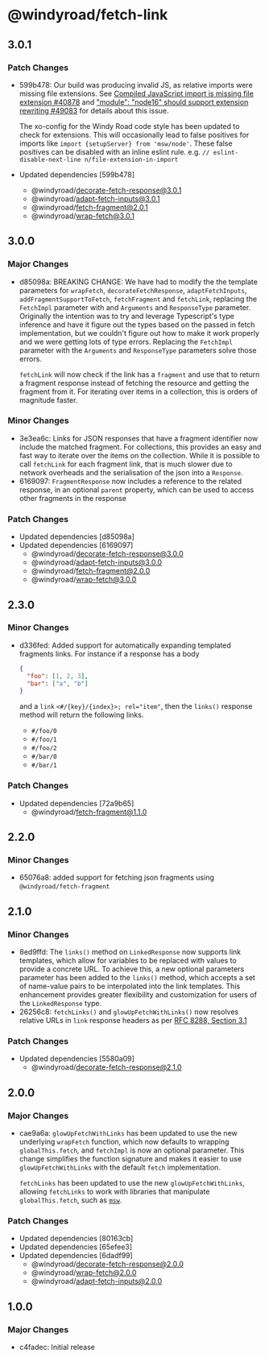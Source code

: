 # @windyroad/fetch-link

## 3.0.1

### Patch Changes

- 599b478: Our build was producing invalid JS, as relative imports were missing file extensions.
  See [Compiled JavaScript import is missing file extension #40878](https://github.com/microsoft/TypeScript/issues/40878)
  and ["module": "node16" should support extension rewriting #49083](https://github.com/microsoft/TypeScript/issues/49083#issuecomment-1435399267)
  for details about this issue.

  The xo-config for the Windy Road code style has been updated to check for extensions. This
  will occasionally lead to false positives for imports like
  `import {setupServer} from 'msw/node'`. These false positives can be disabled with an inline
  eslint rule. e.g. `// eslint-disable-next-line n/file-extension-in-import`

- Updated dependencies [599b478]
  - @windyroad/decorate-fetch-response@3.0.1
  - @windyroad/adapt-fetch-inputs@3.0.1
  - @windyroad/fetch-fragment@2.0.1
  - @windyroad/wrap-fetch@3.0.1

## 3.0.0

### Major Changes

- d85098a: BREAKING CHANGE: We have had to modify the the template parameters for `wrapFetch`,
  `decorateFetchResponse`, `adaptFetchInputs`, `addFragmentSupportToFetch`, `fetchFragment`
  and `fetchLink`, replacing the `FetchImpl` parameter with and `Arguments` and `ResponseType`
  parameter. Originally the intention was to try and leverage Typescript's
  type inference and have it figure out the types based on the passed in fetch implementation,
  but we couldn't figure out how to make it work properly and we were getting lots of type
  errors. Replacing the `FetchImpl` parameter with the `Arguments` and `ResponseType` parameters solve those errors.

  `fetchLink` will now check if the link has a `fragment` and use that to return a fragment
  response instead of fetching the resource and getting the fragment from it. For iterating
  over items in a collection, this is orders of magnitude faster.

### Minor Changes

- 3e3ea6c: Links for JSON responses that have a fragment identifier now include the matched fragment.
  For collections, this provides an easy and fast way to iterate over the items on the
  collection. While it is possible to call `fetchLink` for each fragment link, that is much
  slower due to network overheads and the serialisation of the json into a `Response`.
- 6169097: `FragmentResponse` now includes a reference to the related response, in an optional
  `parent` property, which can be used to access other fragments in the response

### Patch Changes

- Updated dependencies [d85098a]
- Updated dependencies [6169097]
  - @windyroad/decorate-fetch-response@3.0.0
  - @windyroad/adapt-fetch-inputs@3.0.0
  - @windyroad/fetch-fragment@2.0.0
  - @windyroad/wrap-fetch@3.0.0

## 2.3.0

### Minor Changes

- d336fed: Added support for automatically expanding templated fragments links. For instance if a response has
  a body

  ```json
  {
    "foo": [1, 2, 3],
    "bar": ["a", "b"]
  }
  ```

  and a `link` `<#/{key}/{index}>; rel="item"`, then the `links()` response method will return the following links.

  - `#/foo/0`
  - `#/foo/1`
  - `#/foo/2`
  - `#/bar/0`
  - `#/bar/1`

### Patch Changes

- Updated dependencies [72a9b65]
  - @windyroad/fetch-fragment@1.1.0

## 2.2.0

### Minor Changes

- 65076a8: added support for fetching json fragments using `@windyroad/fetch-fragment`

## 2.1.0

### Minor Changes

- 8ed9ffd: The `links()` method on `LinkedResponse` now supports link templates, which allow for variables
  to be replaced with values to provide a concrete URL. To achieve this, a new optional parameters
  parameter has been added to the `links()` method, which accepts a set of name-value pairs to be
  interpolated into the link templates. This enhancement provides greater flexibility and
  customization for users of the `LinkedResponse` type.
- 26256c8: `fetchLinks()` and `glowUpFetchWithLinks()` now resolves relative URLs in `link`
  response headers as per [RFC 8288, Section 3.1](https://tools.ietf.org/html/rfc8288#section-3.1)

### Patch Changes

- Updated dependencies [5580a09]
  - @windyroad/decorate-fetch-response@2.1.0

## 2.0.0

### Major Changes

- cae9a6a: `glowUpFetchWithLinks` has been updated to use the new underlying `wrapFetch` function, which
  now defaults to wrapping `globalThis.fetch`, and `fetchImpl` is now an optional parameter.
  This change simplifies the function signature and makes it easier to use `glowUpFetchWithLinks`
  with the default `fetch` implementation.

  `fetchLinks` has been updated to use the new `glowUpFetchWithLinks`, allowing `fetchLinks` to
  work with libraries that manipulate `globalThis.fetch`, such as [`msw`](https://mswjs.io/).

### Patch Changes

- Updated dependencies [80163cb]
- Updated dependencies [65efee3]
- Updated dependencies [6dadf99]
  - @windyroad/decorate-fetch-response@2.0.0
  - @windyroad/wrap-fetch@2.0.0
  - @windyroad/adapt-fetch-inputs@2.0.0

## 1.0.0

### Major Changes

- c4fadec: Initial release
